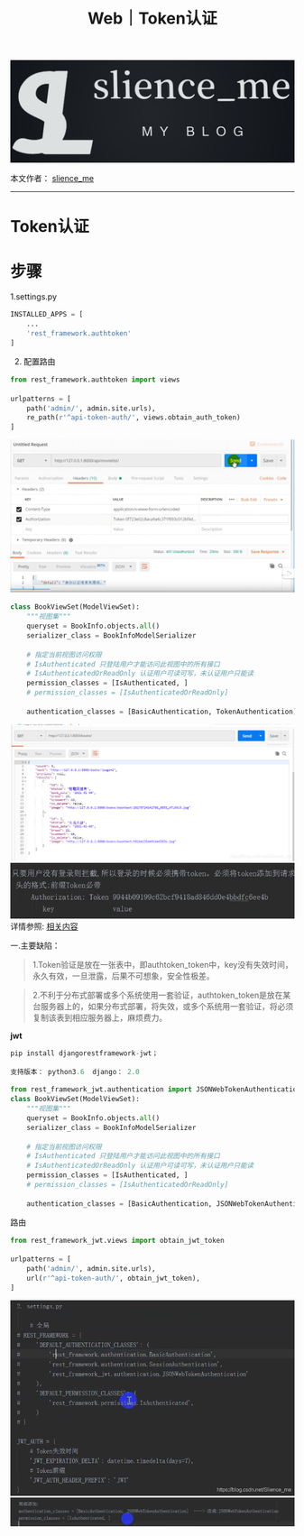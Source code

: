 ﻿---
layout: post
title: Web｜Token认证
categories: [Web]
description: Token认证
keywords: Web, Python, Java, Token
mermaid: false
sequence: false
flow: false
mathjax: false
mindmap: false
mindmap2: false
---

![img](https://raw.githubusercontent.com/slience-me/picGo/master/images/logo_slienceme3.jpeg)

本文作者： [slience_me](https://slienceme.cn/)

---

# Token认证

# 步骤
1.settings.py

```python
INSTALLED_APPS = [
    ...
    'rest_framework.authtoken'
]
```
2. 配置路由

```python
from rest_framework.authtoken import views

urlpatterns = [
    path('admin/', admin.site.urls),
    re_path(r'^api-token-auth/', views.obtain_auth_token)
]
```
![Alt Text](/images/posts/20210113110802769.png)

```python
class BookViewSet(ModelViewSet):
    """视图集"""
    queryset = BookInfo.objects.all()
    serializer_class = BookInfoModelSerializer

    # 指定当前视图访问权限
    # IsAuthenticated 只登陆用户才能访问此视图中的所有接口
    # IsAuthenticatedOrReadOnly 认证用户可读可写，未认证用户只能读
    permission_classes = [IsAuthenticated, ]
    # permission_classes = [IsAuthenticatedOrReadOnly]

    authentication_classes = [BasicAuthentication, TokenAuthentication]
```
![Alt Text](/images/posts/20210113111348630.png)
![Alt Text](/images/posts/20210113111439123.png)
详情参照:				[相关内容](https://www.cnblogs.com/lyq-biu/p/9504620.html)

一.主要缺陷：
　　

> 1.Token验证是放在一张表中，即authtoken_token中，key没有失效时间，永久有效，一旦泄露，后果不可想象，安全性极差。

> 2.不利于分布式部署或多个系统使用一套验证，authtoken_token是放在某台服务器上的，如果分布式部署，将失效，或多个系统用一套验证，将必须复制该表到相应服务器上，麻烦费力。

**jwt**

```python
pip install djangorestframework-jwt；

支持版本： python3.6  django： 2.0
```
```python
from rest_framework_jwt.authentication import JSONWebTokenAuthentication
class BookViewSet(ModelViewSet):
    """视图集"""
    queryset = BookInfo.objects.all()
    serializer_class = BookInfoModelSerializer

    # 指定当前视图访问权限
    # IsAuthenticated 只登陆用户才能访问此视图中的所有接口
    # IsAuthenticatedOrReadOnly 认证用户可读可写，未认证用户只能读
    permission_classes = [IsAuthenticated, ]
    # permission_classes = [IsAuthenticatedOrReadOnly]

    authentication_classes = [BasicAuthentication, JSONWebTokenAuthentication]
```
路由

```python
from rest_framework_jwt.views import obtain_jwt_token

urlpatterns = [
    path('admin/', admin.site.urls),
    url(r'^api-token-auth/', obtain_jwt_token),
]
```
![Alt Text](/images/posts/20210113112558866.png)
![Alt Text](/images/posts/20210113112644771.png)

